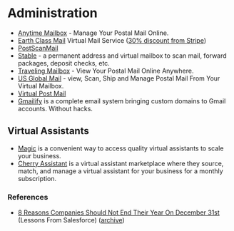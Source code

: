 # Administration

- [Anytime Mailbox](https://www.anytimemailbox.com) - Manage Your Postal Mail Online.
- [Earth Class Mail](https://www.earthclassmail.com) Virtual Mail Service ([30% discount from Stripe](https://www.earthclassmail.com/partners/stripe-atlas))
- [PostScanMail](https://www.postscanmail.com)
- [Stable](https://www.usestable.com) - a permanent address and virtual mailbox to scan mail, forward packages, deposit checks, etc.
- [Traveling Mailbox](https://travelingmailbox.com) - View Your Postal Mail Online Anywhere.
- [US Global Mail](http://usglobalmail.com) - view, Scan, Ship and Manage Postal Mail From Your Virtual Mailbox.
- [Virtual Post Mail](https://www.virtualpostmail.com)
- [Gmailify](https://www.gmailify.com) is a complete email system bringing custom domains to Gmail accounts. Without hacks.

## Virtual Assistants

- [Magic](https://getmagic.com) is a convenient way to access quality virtual assistants to scale your business.
- [Cherry Assistant](https://www.cherryassistant.com) is a virtual assistant marketplace where they source, match, and manage a virtual assistant for your business for a monthly subscription.

### References

- [8 Reasons Companies Should Not End Their Year On December 31st](https://www.forbes.com/sites/johngreathouse/2016/12/07/lessons-from-salesforce-8-reasons-companies-should-not-end-their-year-on-december-31st/) (Lessons From Salesforce) ([archive](https://archive.is/Kan7f))